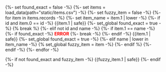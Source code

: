 {%- set found_exact = false -%}
{%- set items = load_data(path="static/items.csv") -%}
{%- set fuzzy_item = false -%}
{%- for item in items.records -%}
  {%- set item_name = item.1 | lower -%}
  {%- if id and item.0 == id -%}
	<span class="armory-inline" data-armory-embed="items" data-armory-ids="{{item.0 | safe}}"></span> {{item.1 | safe}}
	{%- set_global found_exact = true -%}
	{% break %}
  {%- elif not id and name -%}
  	{%- if item.1 == name -%}
		{%- if found_exact -%}
			<span title="WARNING: multiple exact matches for {{item.1 | safe}}. Use id param to differentiate!" style='color: red; font-weight: bold;'> ERROR</span>
			{%- break -%}
		{%- endif -%}
		<span class="armory-inline" data-armory-embed="items" data-armory-ids="{{item.0 | safe}}"></span> {{item.1 | safe}}
		{%- set_global found_exact = true -%}
	{%- elif name | lower in item_name -%}
		{% set_global fuzzy_item = item -%}
	{%- endif %}
  {%- endif -%}
{%- endfor -%}

{%- if not found_exact and fuzzy_item -%}
	<span class="armory-inline" data-armory-embed="items" data-armory-ids="{{fuzzy_item.0 | safe}}"></span> {{fuzzy_item.1 | safe}}
{%- endif -%}
